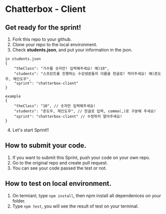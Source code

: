 # Chatterbox - Client

## Get ready for the sprint!
1. Fork this repo to your github.
2. Clone your repo to the local environment.
3. Check **students.json**, and put your information in the json.
```
in students.json
{
    "theClass": "기수를 숫자만! 입력해주세요! 예)10",
    "students": "스프린트를 진행하는 수강생분들의 이름을 한글로! 적어주세요! 예)존도우, 제인도우",
    "sprint": "chatterbox-client"
}
```

```
example
{
    "theClass": "10", // 숫자만 입력해주세요!
    "students": "존도우, 제인도우", // 한글로 입력, comma(,)로 구분해 주세요!
    "sprint": "chatterbox-client" // 수정하지 말아주세요!
}
```
4. Let's start Sprint!!

## How to submit your code.
1. If you want to submit this Sprint, push your code on your own repo.
2. Go to the original repo and create pull request.
3. You can see your code passed the test or not.

## How to test on local environment.
1. On termianl, type ```npm install```, then npm install all dependenices on your folder.
2. Type ```npm test```, you will see the result of test on your terminal.
